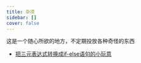 ```yaml
---
title: 杂项
sidebar: []
cover: false
---
```

这是一个随心所欲的地方，不定期投放各种奇怪的东西

- [把三元表达式转换成if-else语句的小玩意](./converter.html)
